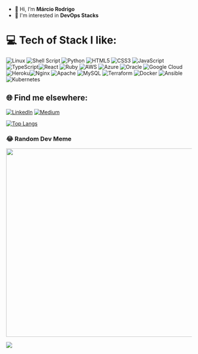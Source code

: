- 🔭 Hi, I’m **Márcio Rodrigo**
- 🌱 I'm interested in **DevOps Stacks**

# 💻 Tech of Stack I like:
![Linux](https://img.shields.io/badge/Linux-E34F26?style=for-the-badge&logo=linux&logoColor=black)  ![Shell Script](https://img.shields.io/badge/shell_script-%23121011.svg?style=for-the-badge&logo=gnu-bash&logoColor=white) ![Python](https://img.shields.io/badge/python-3670A0?style=for-the-badge&logo=python&logoColor=ffdd54) ![HTML5](https://img.shields.io/badge/html5-%23E34F26.svg?style=for-the-badge&logo=html5&logoColor=white) ![CSS3](https://img.shields.io/badge/css3-%1572B6.svg?style=for-the-badge&logo=css3&logoColor=white) ![JavaScript](https://img.shields.io/badge/javascript-%23323330.svg?style=for-the-badge&logo=javascript&logoColor=%23F7DF1E) ![TypeScript](https://img.shields.io/badge/typescript-%23007ACC.svg?style=for-the-badge&logo=typescript&logoColor=white)![React](https://img.shields.io/badge/react-%2320232a.svg?style=for-the-badge&logo=react&logoColor=%2361DAFB) ![Ruby](https://img.shields.io/badge/Ruby-CC342D?style=for-the-badge&logo=ruby&logoColor=white) ![AWS](https://img.shields.io/badge/AWS-%23FF9900.svg?style=for-the-badge&logo=amazon-aws&logoColor=white) ![Azure](https://img.shields.io/badge/azure-%230072C6.svg?style=for-the-badge&logo=azure-devops&logoColor=white) ![Oracle](https://img.shields.io/badge/Oracle-F80000?style=for-the-badge&logo=oracle&logoColor=white) ![Google Cloud](https://img.shields.io/badge/Google%20Cloud-%234285F4.svg?style=for-the-badge&logo=google-cloud&logoColor=white) ![Heroku](https://img.shields.io/badge/heroku-%23430098.svg?style=for-the-badge&logo=heroku&logoColor=white)![Nginx](https://img.shields.io/badge/nginx-%23009639.svg?style=for-the-badge&logo=nginx&logoColor=white) ![Apache](https://img.shields.io/badge/apache-%23D42029.svg?style=for-the-badge&logo=apache&logoColor=white) ![MySQL](https://img.shields.io/badge/mysql-%2300f.svg?style=for-the-badge&logo=mysql&logoColor=white) ![Terraform](https://img.shields.io/badge/terraform-%235835CC.svg?style=for-the-badge&logo=terraform&logoColor=white) ![Docker](https://img.shields.io/badge/docker-%230db7ed.svg?style=for-the-badge&logo=docker&logoColor=white) ![Ansible](https://img.shields.io/badge/ansible-%231A1918.svg?style=for-the-badge&logo=ansible&logoColor=white) ![Kubernetes](https://img.shields.io/badge/kubernetes-%23326ce5.svg?style=for-the-badge&logo=kubernetes&logoColor=white)

## 🌐 Find me elsewhere:
[![LinkedIn](https://img.shields.io/badge/LinkedIn-%230077B5.svg?logo=linkedin&logoColor=white)](https://linkedin.com/in/marciorodrigo) [![Medium](https://img.shields.io/badge/Medium-12100E?logo=medium&logoColor=white)](https://medium.com/@mrodrigochaves) 


[![Top Langs](https://github-readme-stats.vercel.app/api/top-langs/?username=mrodrigochaves&layout=compact)](https://github.com/mrodrigochaves/github-readme-stats)

### 😂 Random Dev Meme
<img src="https://cdn.memegenerator.es/imagenes/memes/full/30/92/30922071.jpg" width="512px"/>

[![](https://visitcount.itsvg.in/api?id=mrodrigochaves&icon=2&color=3)](https://visitcount.itsvg.in)

<!-- Proudly created with GPRM ( https://gprm.itsvg.in ) -->
